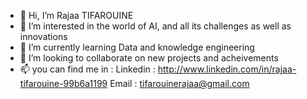 - 👋 Hi, I’m Rajaa TIFAROUINE
- 👀 I’m interested in the world of AI, and all its challenges as well as innovations
- 🌱 I’m currently learning Data and knowledge engineering
- 💞️ I’m looking to collaborate on new projects and acheivements 
- 📫 you can find me in :
Linkedin : http://www.linkedin.com/in/rajaa-tifarouine-99b6a1199
Email : tifarouinerajaa@gmail.com

<!---
RajaaT2/RajaaT2 is a ✨ special ✨ repository because its `README.md` (this file) appears on your GitHub profile.
You can click the Preview link to take a look at your changes.
--->
